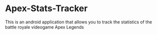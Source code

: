 # Apex-Stats-Tracker
This is an android application that allows you to track the statistics of the battle royale videogame Apex Legends
